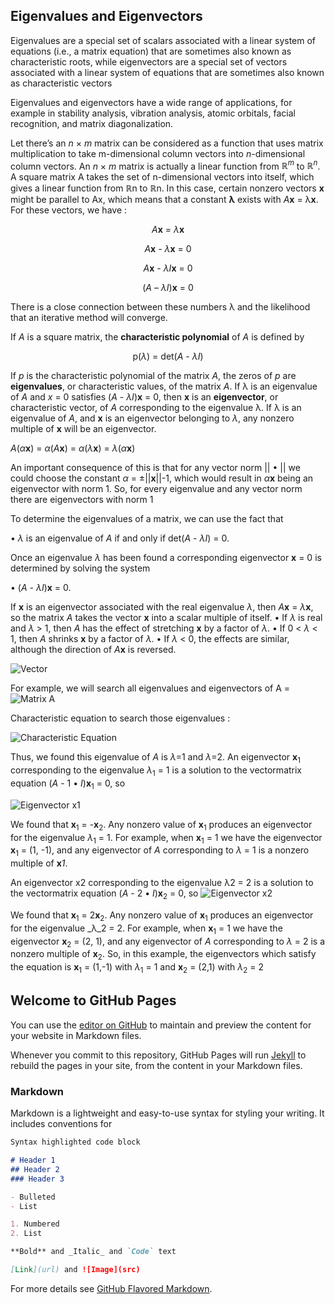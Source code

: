## Eigenvalues and Eigenvectors

Eigenvalues are a special set of scalars associated with a linear system of equations (i.e., a matrix equation) that are sometimes also known as characteristic roots, while eigenvectors are a special set of vectors associated with a linear system of equations that are sometimes also known as characteristic vectors

Eigenvalues and eigenvectors have a wide range of applications, for example in stability analysis, vibration analysis, atomic orbitals, facial recognition, and matrix diagonalization. 

Let there’s an _n_ × _m_ matrix can be considered as a function that uses matrix multiplication to take m-dimensional column vectors into _n_-dimensional column vectors. An _n_ × _m_ matrix is actually a linear function from _ℝ<sup>m</sup>_ to _ℝ<sup>n</sup>_. A square matrix A takes the set of n-dimensional vectors into itself, which gives a linear function from ℝn to ℝn. In this case, certain nonzero vectors **x** might be parallel to Ax, which means that a constant **λ** exists with _A_**x** = λ**x**. For these vectors, we have :

<p align="center"><i>A</i><b>x</b> = <i>λ</i><b>x</b></p>
<p align="center"><i>A</i><b>x</b> - <i>λ</i><b>x</b> = 0</p>
<p align="center"><i>A</i><b>x</b> - <i>λI</i><b>x</b> = 0</p>
<p align="center">(<i>A</i> – <i>λI</i>)<b>x</b> = 0</p>

There is a close connection between these numbers λ and the likelihood that an iterative method will converge.

If _A_ is a square matrix, the **characteristic polynomial** of _A_ is defined by
<p align="center">p(<i>λ</i>) = det(<i>A</i> - <i>λI</i>)</p>

If <i>p</i> is the characteristic polynomial of the matrix <i>A</i>, the zeros of <i>p</i> are **eigenvalues**,
or characteristic values, of the matrix <i>A</i>. If λ is an eigenvalue of _A_ and _x_ = 0 satisfies
(_A_ - _λI_)**x** = 0, then **x** is an **eigenvector**, or characteristic vector, of _A_ corresponding to the eigenvalue λ. If λ is an eigenvalue of _A_, and **x** is an eigenvector belonging to _λ_, any nonzero multiple of **x** will be an eigenvector.

<i>A</i>(<i>α</i><b>x</b>) = <i>α</i>(<i>A</i><b>x</b>) = <i>α</i>(<i>λ</i><b>x</b>) = <i>λ</i>(<i>α</i><b>x</b>)

An important consequence of this is that for any vector norm || • || we could choose the
constant _α_ = ±||**x**||-1, which would result in _α_**x** being an eigenvector with norm 1. So, for every eigenvalue and any vector norm there are eigenvectors with norm 1

To determine the eigenvalues of a matrix, we can use the fact that

• _λ_ is an eigenvalue of _A_ if and only if det(_A_ - _λI_) = 0.

Once an eigenvalue _λ_ has been found a corresponding eigenvector **x** = 0 is determined by solving the system

• (_A_ - _λI_)**x** = 0.

If **x** is an eigenvector associated with the real eigenvalue _λ_, then _A_**x** = _λ_**x**, so the matrix _A_ takes the vector **x** into a scalar multiple of itself.
• If _λ_ is real and _λ_ > 1, then _A_ has the effect of stretching **x** by a factor of _λ_.
• If 0 < _λ_ < 1, then _A_ shrinks **x** by a factor of _λ_.
• If _λ_ < 0, the effects are similar, although the direction of _A_**x** is reversed.

![Vector](https://handikao29.github.io/image/vector1.png)

For example, we will search all eigenvalues and eigenvectors of A = ![Matrix A](https://handikao29.github.io/image/mat1.png)

Characteristic equation to search those eigenvalues :

![Characteristic Equation](https://handikao29.github.io/image/mat2.png)

Thus, we found this eigenvalue of _A_ is _λ_=1 and _λ_=2.
An eigenvector **x**<sub>1</sub> corresponding to the eigenvalue _λ_<sub>1</sub> = 1 is a solution to the vectormatrix equation (_A_ - 1 • _I_)**x**<sub>1</sub> = 0, so

![Eigenvector x1](https://handikao29.github.io/image/mat3.png)

We found that **x**<sub>1</sub> = -**x**<sub>2</sub>. Any nonzero value of **x**<sub>1</sub> produces an eigenvector for the eigenvalue _λ_<sub>1</sub> = 1.
For example, when **x**<sub>1</sub> = 1 we have the eigenvector **x**<sub>1</sub> = (1, -1), and any eigenvector of _A_ corresponding to _λ_ = 1 is a nonzero multiple of **x**_1_.

An eigenvector x2 corresponding to the eigenvalue λ2 = 2 is a solution to the vectormatrix equation (_A_ - 2 • _I_)**x**<sub>2</sub> = 0, so
![Eigenvector x2](https://handikao29.github.io/image/mat4.png)

We found that **x**<sub>1</sub> = 2**x**<sub>2</sub>. Any nonzero value of **x**<sub>1</sub> produces an eigenvector for the eigenvalue _λ_2 = 2.
For example, when **x**<sub>1</sub> = 1 we have the eigenvector **x**<sub>2</sub> = (2, 1), and any eigenvector of _A_ corresponding to _λ_ = 2 is a nonzero multiple of **x**<sub>2</sub>.
So, in this example, the eigenvectors which satisfy the equation is **x**<sub>1</sub> = (1,-1) with _λ_<sub>1</sub> = 1 and **x**<sub>2</sub> = (2,1) with _λ_<sub>2</sub> = 2

## Welcome to GitHub Pages

You can use the [editor on GitHub](https://github.com/handikao29/handikao29.github.io/edit/master/README.md) to maintain and preview the content for your website in Markdown files.

Whenever you commit to this repository, GitHub Pages will run [Jekyll](https://jekyllrb.com/) to rebuild the pages in your site, from the content in your Markdown files.

### Markdown

Markdown is a lightweight and easy-to-use syntax for styling your writing. It includes conventions for

```markdown
Syntax highlighted code block

# Header 1
## Header 2
### Header 3

- Bulleted
- List

1. Numbered
2. List

**Bold** and _Italic_ and `Code` text

[Link](url) and ![Image](src)
```

For more details see [GitHub Flavored Markdown](https://guides.github.com/features/mastering-markdown/).
